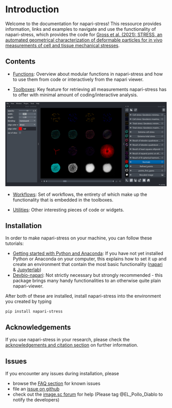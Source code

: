 # Introduction

Welcome to the documentation for napari-stress! This ressource provides information, links and examples to navigate and use the functionality of napari-stress, which provides the code for [Gross et al. (2021): STRESS, an automated geometrical characterization of deformable particles for in vivo measurements of cell and tissue mechanical stresses](https://www.biorxiv.org/content/10.1101/2021.03.26.437148v1).

## Contents

- [Functions](glossary/Readme.md): Overview about modular functions in napari-stress and how to use them from code or interactively from the napari viewer. 

- [Toolboxes](02_toolboxes/Readme.md): Key feature for retrieving all measurements napari-stress has to offer with minimal amount of coding/interactive analysis.

![](imgs/viewer_screenshots/all_outputs.png)

- [Workflows](03_workflows/Readme.md): Set of workflows, the entirety of which make up the functionality that is embedded in the toolboxes.

- [Utilities](04_utility/Readme.md): Other interesting pieces of code or widgets.

## Installation

In order to make napari-stress on your machine, you can follow these tutorials:

- [Getting started with Python and Anaconda](https://biapol.github.io/blog/mara_lampert/getting_started_with_mambaforge_and_python/readme.html): If you have not yet installed Python or Anaconda on your computer, this explains how to set it up and create an environment that contain the most basic functionality ([napari](https://napari.org/stable/) & [Jupyterlab](https://jupyter.org/))
- [Devbio-napari](https://github.com/haesleinhuepf/devbio-napari): Not strictly necessary but strongly recommended - this package brings many handy functionalities to an otherwise quite plain napari-viewer.

After both of these are installed, install napari-stress into the environment you created by typing

```
pip install napari-stress
```

## Acknowledgements

If you use napari-stress in your research, please check the [acknowledgements and citation section](acknowledgement:citation) on further information.

## Issues

If you encounter any issues during installation, please 

* browse the [FAQ section](FAQ:installation) for known issues
* file an [issue on github](https://github.com/BiAPoL/napari-stress/issues)
* check out the [image.sc forum](https://forum.image.sc/) for help (Please tag @EL_Pollo_Diablo to notify the developers)